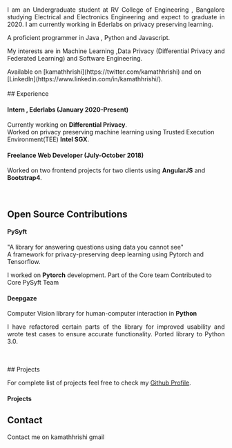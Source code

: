 <br/>
<p style='text-align: justify;'>I am an Undergraduate student at RV College of Engineering , Bangalore studying Electrical and Electronics Engineering and expect to graduate in 2020. I am currently working in Ederlabs on privacy preserving learning.</p>

A proficient programmer in Java , Python and Javascript. 
<br/>
<p style='text-align: justify;'>My interests are in Machine Learning ,Data Privacy (Differential Privacy and Federated Learning) and Software Engineering.</p>
Available on [kamathhrishi](https://twitter.com/kamathhrishi) and on [LinkedIn](https://www.linkedin.com/in/kamathhrishi/).
<br/>
<br/>
## Experience

#### Intern , Ederlabs  (January 2020-Present)
Currently working on **Differential Privacy**. 
<br/>
Worked on privacy preserving machine learning using Trusted Execution Environment(TEE) **Intel SGX**. 

#### Freelance Web Developer  (July-October 2018)
Worked on two frontend projects for two clients using **AngularJS** and **Bootstrap4**. 
<br/>
<br/>
<br/>
## Open Source Contributions

#### PySyft
"A library for answering questions using data you cannot see"
<br/>
A framework for privacy-preserving deep learning using Pytorch and Tensorflow.

I worked on **Pytorch** development.
Part of the Core team
Contributed to Core PySyft Team

#### Deepgaze
Computer Vision library for human-computer interaction in **Python**
<br/>
<p style='text-align: justify;'>
I have refactored certain parts of the library for improved usability and wrote test cases to ensure accurate functionality. Ported library to Python 3.0.
</p>
<br/>
<br/>
## Projects

For complete list of projects feel free to check my [Github Profile](https://github.com/kamathhrishi).

#### Projects

## Contact
Contact me on kamathhrishi <at> gmail <dot com>
